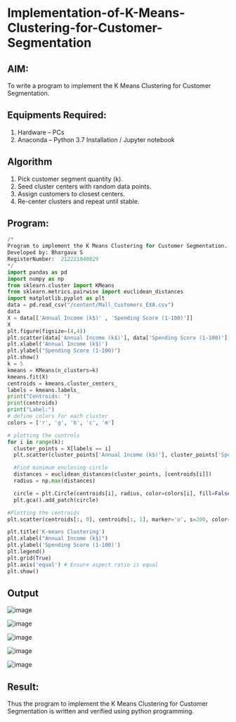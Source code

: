 # Implementation-of-K-Means-Clustering-for-Customer-Segmentation

## AIM:
To write a program to implement the K Means Clustering for Customer Segmentation.

## Equipments Required:
1. Hardware – PCs
2. Anaconda – Python 3.7 Installation / Jupyter notebook

## Algorithm

1. Pick customer segment quantity (k).
2. Seed cluster centers with random data points.
3. Assign customers to closest centers.
4. Re-center clusters and repeat until stable.

## Program:

```python
/*
Program to implement the K Means Clustering for Customer Segmentation.
Developed by: Bhargava S
RegisterNumber:  212221040029
*/
import pandas as pd
import numpy as np
from sklearn.cluster import KMeans
from sklearn.metrics.pairwise import euclidean_distances
import matplotlib.pyplot as plt
data = pd.read_csv("/content/Mall_Customers_EX8.csv")
data
X = data[['Annual Income (k$)' , 'Spending Score (1-100)']]
X
plt.figure(figsize=(4,4))
plt.scatter(data['Annual Income (k$)'], data['Spending Score (1-100)'])
plt.xlabel('Annual Income (k$)')
plt.ylabel("Spending Score (1-100)")
plt.show()
k = 5
kmeans = KMeans(n_clusters=k)
kmeans.fit(X)
centroids = kmeans.cluster_centers_
labels = kmeans.labels_
print("Centroids: ")
print(centroids)
print("Label:")
# define colors for each cluster
colors = ['r', 'g', 'b', 'c', 'm']

# plotting the controls
for i in range(k):
  cluster_points = X[labels == i]
  plt.scatter(cluster_points['Annual Income (k$)'], cluster_points['Spending Score (1-100)'], color=colors[i], label=f'Cluster {i+1}')

  #Find minimum enclosing circle
  distances = euclidean_distances(cluster_points, [centroids[i]])
  radius = np.max(distances)

  circle = plt.Circle(centroids[i], radius, color=colors[i], fill=False)
  plt.gca().add_patch(circle)

#Plotting the centroids
plt.scatter(centroids[:, 0], centroids[:, 1], marker='o', s=200, color='k', label='Centroids')

plt.title('K-means Clustering')
plt.xlabel("Annual Income (k$)")
plt.ylabel('Spending Score (1-100)')
plt.legend()
plt.grid(True)
plt.axis('equal') # Ensure aspect ratio is equal
plt.show()
```

## Output
![image](https://github.com/Bhargava-Shankar/Implementation-of-K-Means-Clustering-for-Customer-Segmentation/assets/85554376/cc740d26-2e3b-44d5-805f-ab5d65039f34)

![image](https://github.com/Bhargava-Shankar/Implementation-of-K-Means-Clustering-for-Customer-Segmentation/assets/85554376/e42684f1-cf93-46a5-812f-b90db347ac6b)

![image](https://github.com/Bhargava-Shankar/Implementation-of-K-Means-Clustering-for-Customer-Segmentation/assets/85554376/a94e35c8-bbe0-49bb-9248-756c42e05ed8)


![image](https://github.com/Bhargava-Shankar/Implementation-of-K-Means-Clustering-for-Customer-Segmentation/assets/85554376/812ebdfd-b2f0-4dd7-93b1-462b432ae9f0)

![image](https://github.com/Bhargava-Shankar/Implementation-of-K-Means-Clustering-for-Customer-Segmentation/assets/85554376/42cb5adf-286c-438c-9c72-97b0476d5de1)



## Result:
Thus the program to implement the K Means Clustering for Customer Segmentation is written and verified using python programming.
